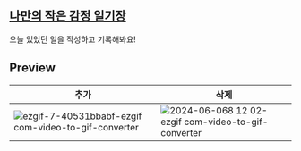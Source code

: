 [나만의 작은 감정 일기장](https://emotion-diary-tan-sigma.vercel.app/)
---
오늘 있었던 일을 작성하고 기록해봐요!


Preview
---
|추가|삭제|
|------|------|
|![ezgif-7-40531bbabf-ezgif com-video-to-gif-converter](https://github.com/yammyam/emotion_diary/assets/96424434/a0d16ec0-c217-46f8-8ca7-bca46834f7f8)|![2024-06-068 12 02-ezgif com-video-to-gif-converter](https://github.com/yammyam/emotion_diary/assets/96424434/05505c5a-048d-4b57-9217-83e9299f343d)
